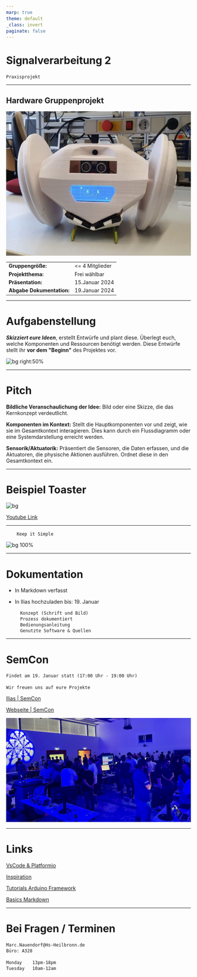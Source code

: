 ```yaml
---
marp: true
theme: default
_class: invert
paginate: false         
---
```



# Signalverarbeitung 2
    Praxisprojekt

---

## Hardware Gruppenprojekt

![bg left:40%](https://github.com/Nr44suessauer/MarkdownSheets/blob/main/Presentations/Pictures/Boombot.jpg.png?raw=true)

|  |  |
| ----------- | ----------- |
| **Gruppengröße:**| <= 4 Mitglieder |
| **Projektthema:** | Frei wählbar |
| **Präsentation:** | 15.Januar 2024 |
| **Abgabe Dokumentation:**  | 19.Januar 2024 |

---
# Aufgabenstellung
***Skizziert eure Ideen***, erstellt Entwürfe und plant diese. Überlegt euch, welche Komponenten und Ressourcen benötigt werden. Diese Entwürfe stellt ihr **vor dem "Beginn"** des Projektes vor.

![bg right:50%](https://github.com/Nr44suessauer/MarkdownSheets/blob/main/Presentations/Pictures/CleanBot.jpg.png?raw=true)

---

# Pitch

**Bildliche Veranschaulichung der Idee:**
Bild oder eine Skizze, die das Kernkonzept verdeutlicht.

**Komponenten im Kontext:**
Stellt die Hauptkomponenten vor und zeigt, wie sie im Gesamtkontext interagieren. Dies kann durch ein Flussdiagramm oder eine Systemdarstellung erreicht werden.

**Sensorik/Aktuatorik:**
Präsentiert die Sensoren, die Daten erfassen, und die Aktuatoren, die physische Aktionen ausführen. Ordnet diese in den Gesamtkontext ein.

---
# **Beispiel Toaster**

![bg ](https://cdn.mos.cms.futurecdn.net/gJgptKbP2g3hyJjqnPcUan-1200-80.jpg)

[Youtube Link](
 https://www.youtube.com/watch?v=DXrW-V-TpqE)

---
        Keep it Simple 

![bg 100%](https://github.com/Nr44suessauer/MarkdownSheets/blob/main/Presentations/Pictures/functionOverconstruction.jpg?raw=true)

---

# **Dokumentation**

- In Markdown verfasst
- In Ilias hochzuladen bis: 19. Januar

        Konzept (Schrift und Bild)
        Prozess dokumentiert
        Bedienungsanleitung
        Genutzte Software & Quellen

---

# SemCon
    Findet am 19. Januar statt (17:00 Uhr - 19:00 Uhr)

    Wir freuen uns auf eure Projekte

[Ilias | SemCon](
 https://ilias.hs-heilbronn.de/ilias.php?ref_id=710107&cmdClass=ilrepositorygui&cmdNode=xq&baseClass=ilrepositorygui#il_mhead_t_focus)

[Webseite | SemCon](https://www.hs-heilbronn.de/de/semcon)

![bg right:50%](https://github.com/Nr44suessauer/MarkdownSheets/blob/main/Presentations/Pictures/semcon.jpg?raw=true)

---

# Links

[VsCode & Platformio](https://github.com/Nr44suessauer/MarkdownSheets/blob/main/Platformio/VsCode%26Platformio_Intruduction_DE.md)

[Inspiration](https://www.youtube.com/playlist?list=PLQ6JQ5ZKEZn9YALmsY5SoPJMMOneK5-rn)

[Tutorials Arduino Framework](https://docs.arduino.cc/built-in-examples/control-structures/SwitchCase2)

[Basics Markdown](https://www.markdownguide.org/basic-syntax/)

---
# Bei Fragen / Terminen
    Marc.Nauendorf@Hs-Heilbronn.de
    Büro: A328

    Monday    13pm-18pm 
    Tuesday   10am-12am 
